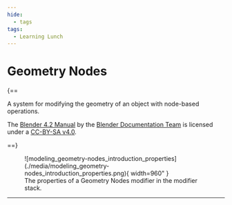 ```yaml
---
hide:
  - tags
tags:
  - Learning Lunch
---
```


# **Geometry Nodes**

{==

A system for modifying the geometry of an object with node-based operations.

The [Blender 4.2 Manual](https://docs.blender.org/manual/en/dev/)
by the [Blender Documentation Team](https://projects.blender.org/blender/documentation)
is licensed under a [CC-BY-SA v4.0](https://creativecommons.org/licenses/by-sa/4.0/).

==}


<figure markdown="span">
  ![modeling_geometry-nodes_introduction_properties](./media/modeling_geometry-nodes_introduction_properties.png){ width=960" }
  <figcaption>The properties of a Geometry Nodes modifier in the modifier stack.</figcaption>
</figure>


---
